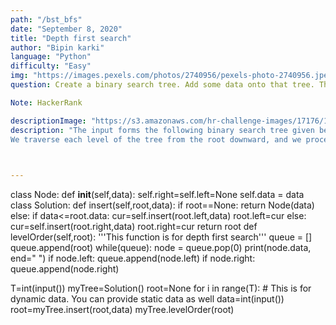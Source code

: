 ```yaml
---
path: "/bst_bfs"
date: "September 8, 2020"
title: "Depth first search"
author: "Bipin karki"
language: "Python"
difficulty: "Easy"
img: "https://images.pexels.com/photos/2740956/pexels-photo-2740956.jpeg?auto=compress&cs=tinysrgb&dpr=2&h=650&w=940"
question: Create a binary search tree. Add some data onto that tree. Then create a function for breadth-first-search. A level-order traversal, also known as a breadth-first search, visits each level of a tree's nodes from left to right, top to bottom. Complete the challange so that it prints the level-order traversal of the binary search tree.

Note: HackerRank

descriptionImage: "https://s3.amazonaws.com/hr-challenge-images/17176/1461696188-8eddd12300-BST.png"
description: "The input forms the following binary search tree given below 
We traverse each level of the tree from the root downward, and we process the nodes at each level from left to right. The resulting level-order traversal is 3->2->5->1->4->7 , and we print these data values as a single line of space-separated integers."

 

---
```

    
class Node:
    def __init__(self,data):
        self.right=self.left=None
        self.data = data
class Solution:
    def insert(self,root,data):
        if root==None:
            return Node(data)
        else:
            if data<=root.data:
                cur=self.insert(root.left,data)
                root.left=cur
            else:
                cur=self.insert(root.right,data)
                root.right=cur
        return root
    def levelOrder(self,root):
        '''This function is for depth first search'''
        queue = []
        queue.append(root)
        while(queue):
            node = queue.pop(0)
            print(node.data, end=" ")
            if node.left:
                queue.append(node.left)
            if node.right:
                queue.append(node.right)
                
T=int(input())
myTree=Solution()
root=None
for i in range(T): # This is for dynamic data. You can provide static data as well
    data=int(input())
    root=myTree.insert(root,data)
myTree.levelOrder(root)